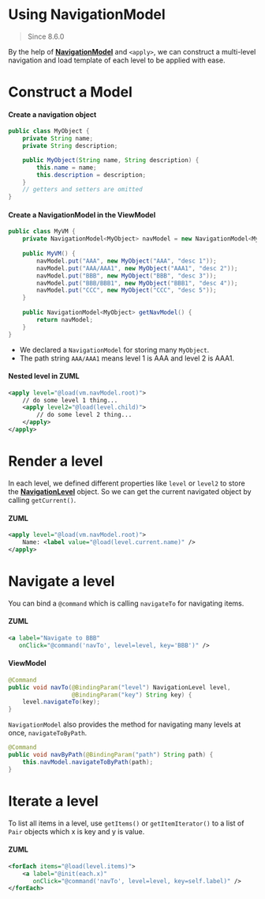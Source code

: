 # Using NavigationModel
> Since 8.6.0

By the help of **[NavigationModel](http://www.zkoss.org/javadoc/latest/zk/org/zkoss/zuti/zul/NavigationModel.html)** and `<apply>`, we can construct a multi-level navigation and load template of each level to be applied with ease.

Construct a Model
=================

#### Create a navigation object
```java
public class MyObject {
    private String name;
    private String description;

    public MyObject(String name, String description) {
        this.name = name;
        this.description = description;
    }
    // getters and setters are omitted
}
```

#### Create a NavigationModel in the ViewModel
```java
public class MyVM {
    private NavigationModel<MyObject> navModel = new NavigationModel<MyObject>();
 
    public MyVM() {
        navModel.put("AAA", new MyObject("AAA", "desc 1"));
        navModel.put("AAA/AAA1", new MyObject("AAA1", "desc 2"));
        navModel.put("BBB", new MyObject("BBB", "desc 3"));
        navModel.put("BBB/BBB1", new MyObject("BBB1", "desc 4"));
        navModel.put("CCC", new MyObject("CCC", "desc 5"));
    }
 
    public NavigationModel<MyObject> getNavModel() {
        return navModel;
    }
}
```
- We declared a `NavigationModel` for storing many `MyObject`.
- The path string `AAA/AAA1` means level 1 is AAA and level 2 is AAA1.

#### Nested level in ZUML
```xml
<apply level="@load(vm.navModel.root)">
    // do some level 1 thing...
    <apply level2="@load(level.child)">
        // do some level 2 thing...
    </apply>
</apply>
```

Render a level
==============

In each level, we defined different properties like `level` or `level2` to store the **[NavigationLevel](http://www.zkoss.org/javadoc/latest/zk/org/zkoss/zuti/zul/NavigationLevel.html)** object. So we can get the current navigated object by calling `getCurrent()`.

#### ZUML
```xml
<apply level="@load(vm.navModel.root)">
    Name: <label value="@load(level.current.name)" />
</apply>
```

Navigate a level
================

You can bind a `@command` which is calling `navigateTo` for navigating items.

#### ZUML
```xml
<a label="Navigate to BBB"
   onClick="@command('navTo', level=level, key='BBB')" />
```

#### ViewModel
```java
@Command
public void navTo(@BindingParam("level") NavigationLevel level,
                  @BindingParam("key") String key) {
    level.navigateTo(key);
}
```

`NavigationModel` also provides the method for navigating many levels at once, `navigateToByPath`.

```java
@Command
public void navByPath(@BindingParam("path") String path) {
    this.navModel.navigateToByPath(path);
}
```

Iterate a level
===============

To list all items in a level, use `getItems()` or `getItemIterator()` to a list of `Pair` objects which x is key and y is value.

#### ZUML
```xml
<forEach items="@load(level.items)">
    <a label="@init(each.x)"
       onClick="@command('navTo', level=level, key=self.label)" />
</forEach>
```